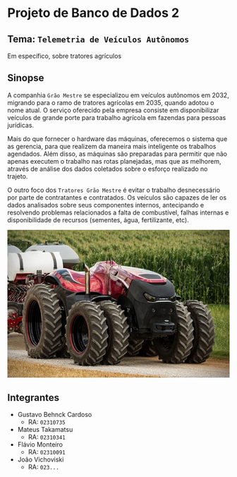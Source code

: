 # Projeto de Banco de Dados 2

## Tema: `Telemetria de Veículos Autônomos`

Em específico, sobre tratores agrículos

## Sinopse

A companhia `Grão Mestre` se especializou em veículos autônomos em 2032, migrando para o ramo de tratores agrícolas em 2035, quando adotou o nome atual. O serviço oferecido pela empresa consiste em disponibilizar veículos de grande porte para trabalho agrícola em fazendas para pessoas jurídicas.

Mais do que fornecer o hardware das máquinas, oferecemos o sistema que as gerencia, para que realizem da maneira mais inteligente os trabalhos agendados. Além disso, as máquinas são preparadas para permitir que não apenas executem o trabalho nas rotas planejadas, mas que as melhorem, através de análise dos dados coletados sobre o esforço realizado no trajeto.

O outro foco dos `Tratores Grão Mestre` é evitar o trabalho desnecessário por parte de contratantes e contratados. Os veículos são capazes de ler os dados analisados sobre seus componentes internos, antecipando e resolvendo problemas relacionados a falta de combustível, falhas internas e disponibilidade de recursos (sementes, água, fertilizante, etc).

![tractor_image](/docs/images/interestelar%20tractor.png)

## Integrantes

- Gustavo Behnck Cardoso
  - RA: `02310735`
- Mateus Takamatsu
  - RA: `02310341`
- Flávio Monteiro
  - RA: `02310091`
- João Vichoviski
  - RA: `023...`
